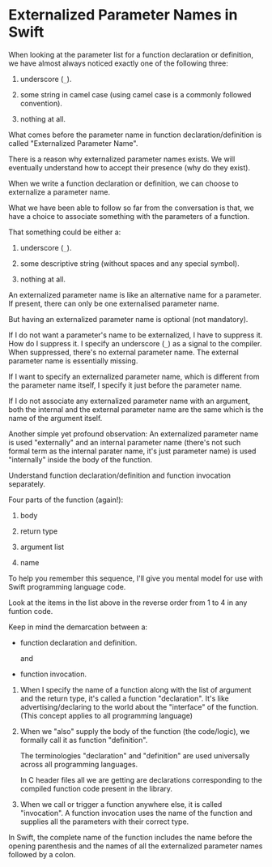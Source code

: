 # Externalized Parameter Names in Swift

When looking at the parameter list for a function declaration or definition, we have almost always noticed exactly one of the following three:

1.  underscore (`_`).

2.  some string in camel case (using camel case is a commonly followed convention).

3.  nothing at all.

What comes before the parameter name in function declaration/definition is called "Externalized Parameter Name".

There is a reason why externalized parameter names exists. We will eventually understand how to accept their presence (why do they exist).

When we write a function declaration or definition, we can choose to externalize a parameter name.

What we have been able to follow so far from the conversation is that, we have a choice to associate something with the parameters of a function.

That something could be either a:

1.  underscore (`_`).

2.  some descriptive string (without spaces and any special symbol).

3.  nothing at all.

An externalized parameter name is like an alternative name for a parameter. If present, there can only be one externalised parameter name.

But having an externalized parameter name is optional (not mandatory).

If I do not want a parameter's name to be externalized, I have to suppress it. How do I suppress it. I specify an underscore (`_`) as a signal to the compiler. When suppressed, there's no external parameter name. The external parameter name is essentially missing.

If I want to specify an externalized parameter name, which is different from the parameter name itself, I specify it just before the parameter name.

If I do not associate any externalized parameter name with an argument, both the internal and the external parameter name are the same which is the name of the argument itself.

Another simple yet profound observation: An externalized parameter name is used "externally" and an internal parameter name (there's not such formal term as the internal parater name, it's just parameter name) is used "internally" inside the body of the function.

Understand function declaration/definition and function invocation separately.

Four parts of the function (again!):

1.  body

2.  return type

3.  argument list

4.  name

To help you remember this sequence, I'll give you mental model for use with Swift programming language code.

Look at the items in the list above in the reverse order from 1 to 4 in any funtion code.

Keep in mind the demarcation between a:

-   function declaration and definition.

    and

-   function invocation.


1.  When I specify the name of a function along with the list of argument and the return type, it's called a function "declaration". It's like advertising/declaring to the world about the "interface" of the function. (This concept applies to all programming language)

2.  When we "also" supply the body of the function (the code/logic), we formally call it as function "definition".

    The terminologies "declaration" and "definition" are used universally across all programming languages.

    In C header files all we are getting are declarations corresponding to the compiled function code present in the library.

3.  When we call or trigger a function anywhere else, it is called "invocation". A function invocation uses the name of the function and supplies all the parameters with their correct type.

In Swift, the complete name of the function includes the name before the opening parenthesis and the names of all the externalized parameter names followed by a colon.
